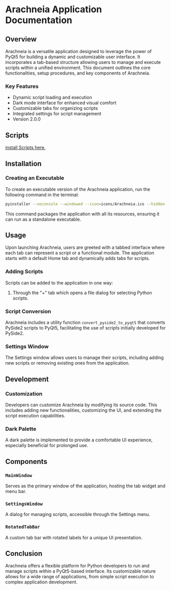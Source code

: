 # Arachneia Application Documentation

## Overview

Arachneia is a versatile application designed to leverage the power of PyQt5 for building a dynamic and customizable user interface. It incorporates a tab-based structure allowing users to manage and execute scripts within a unified environment. This document outlines the core functionalities, setup procedures, and key components of Arachneia.

### Key Features

- Dynamic script loading and execution
- Dark mode interface for enhanced visual comfort
- Customizable tabs for organizing scripts
- Integrated settings for script management
- Version 2.0.0

## Scripts

[install Scripts here.](https://github.com/GaiaAlfine/Arachneia-Scripts)

## Installation

### Creating an Executable

To create an executable version of the Arachneia application, run the following command in the terminal:

```sh
pyinstaller --noconsole --windowed --icon=icons/Arachneia.ico --hidden-import=markdown --add-data "icons;icons" --add-data "scripts;scripts" Arachneia.pyw
```

This command packages the application with all its resources, ensuring it can run as a standalone executable.

## Usage

Upon launching Arachneia, users are greeted with a tabbed interface where each tab can represent a script or a functional module. The application starts with a default Home tab and dynamically adds tabs for scripts.

### Adding Scripts

Scripts can be added to the application in one way:

1. Through the "+" tab which opens a file dialog for selecting Python scripts.

### Script Conversion

Arachneia includes a utility function `convert_pyside2_to_pyqt5` that converts PySide2 scripts to PyQt5, facilitating the use of scripts initially developed for PySide2.

### Settings Window

The Settings window allows users to manage their scripts, including adding new scripts or removing existing ones from the application.

## Development

### Customization

Developers can customize Arachneia by modifying its source code. This includes adding new functionalities, customizing the UI, and extending the script execution capabilities.

### Dark Palette

A dark palette is implemented to provide a comfortable UI experience, especially beneficial for prolonged use.

## Components

### `MainWindow`

Serves as the primary window of the application, hosting the tab widget and menu bar.

### `SettingsWindow`

A dialog for managing scripts, accessible through the Settings menu.

### `RotatedTabBar`

A custom tab bar with rotated labels for a unique UI presentation.

## Conclusion

Arachneia offers a flexible platform for Python developers to run and manage scripts within a PyQt5-based interface. Its customizable nature allows for a wide range of applications, from simple script execution to complex application development.